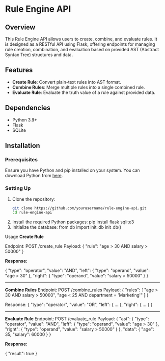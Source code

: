# Rule Engine API

## Overview
This Rule Engine API allows users to create, combine, and evaluate rules. It is designed as a RESTful API using Flask, offering endpoints for managing rule creation, combination, and evaluation based on provided AST (Abstract Syntax Tree) structures and data.

## Features
- **Create Rule**: Convert plain-text rules into AST format.
- **Combine Rules**: Merge multiple rules into a single combined rule.
- **Evaluate Rule**: Evaluate the truth value of a rule against provided data.

## Dependencies
- Python 3.8+
- Flask
- SQLite

## Installation

### Prerequisites
Ensure you have Python and pip installed on your system. You can download Python from [here](https://www.python.org/downloads/).

### Setting Up
1. Clone the repository:
   ```bash
   git clone https://github.com/yourusername/rule-engine-api.git
   cd rule-engine-api
2. Install the required Python packages:
  pip install flask sqlite3
3. Initialize the database:
  from db import init_db
  init_db()

Usage
**Create Rule**

Endpoint: POST /create_rule Payload:
{
  "rule": "age > 30 AND salary > 50000"
}

**Response:**

{
  "type": "operator",
  "value": "AND",
  "left": {
    "type": "operand",
    "value": "age > 30"
  },
  "right": {
    "type": "operand",
    "value": "salary > 50000"
  }
}
****************************************************
**Combine Rules**
Endpoint: POST /combine_rules Payload:
{
  "rules": [
    "age > 30 AND salary > 50000",
    "age < 25 AND department = 'Marketing'"
  ]
}

Response:
{
  "type": "operator",
  "value": "OR",
  "left": { ... },
  "right": { ... }
}

****************************************************
**Evaluate Rule**
Endpoint: POST /evaluate_rule Payload:
{
  "ast": {
    "type": "operator",
    "value": "AND",
    "left": {
      "type": "operand",
      "value": "age > 30"
    },
    "right": {
      "type": "operand",
      "value": "salary > 50000"
    }
  },
  "data": {
    "age": 35,
    "salary": 60000
  }
}

**Response:**

{
  "result": true
}

